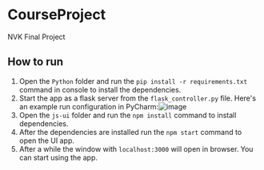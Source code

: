 # CourseProject

NVK Final Project

## How to run
1. Open the `Python` folder and run the `pip install -r requirements.txt` command in console to install the dependencies.
2. Start the app as a flask server from the `flask_controller.py` file. Here's an example run configuration in PyCharm:![image](https://user-images.githubusercontent.com/111767711/205415884-ff79f846-6824-41bb-8d2c-b20da6f49ee8.png)
3. Open the `js-ui` folder and run the `npm install` command to install dependencies. 
4. After the dependencies are installed run the `npm start` command to open the UI app.
5. After a while the window with `localhost:3000` will open in browser. You can start using the app.
